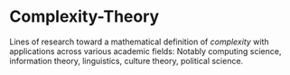 Complexity-Theory
=================

Lines of research toward a mathematical definition of *complexity* with applications across various
academic fields: Notably computing science, information theory, linguistics, culture theory, political science.

